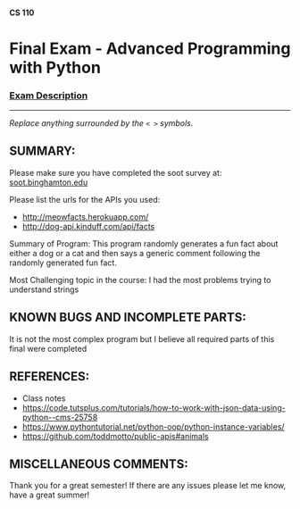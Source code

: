 #### CS 110
# Final Exam - Advanced Programming with Python

### [Exam Description](https://docs.google.com/document/d/1FI-WV95nSTK1JMg5j5sKhxcbl46DPVPkBrxC3FMo45g/edit?usp=sharing)

***

_Replace anything surrounded by the `< >` symbols._

## SUMMARY:
Please make sure you have completed the soot survey at:
    [soot.binghamton.edu](https://soot.binghamton.edu)

Please list the urls for the APIs you used:

- http://meowfacts.herokuapp.com/
- http://dog-api.kinduff.com/api/facts

Summary of Program:
This program randomly generates a fun fact about either a dog or a cat and then says a generic comment following the randomly generated fun fact.

Most Challenging topic in the course:
I had the most problems trying to understand strings

## KNOWN BUGS AND INCOMPLETE PARTS:
It is not the most complex program but I believe all required parts of this final were completed

## REFERENCES:
- Class notes
- https://code.tutsplus.com/tutorials/how-to-work-with-json-data-using-python--cms-25758
- https://www.pythontutorial.net/python-oop/python-instance-variables/
- https://github.com/toddmotto/public-apis#animals

## MISCELLANEOUS COMMENTS:
Thank you for a great semester! If there are any issues please let me know, have a great summer!